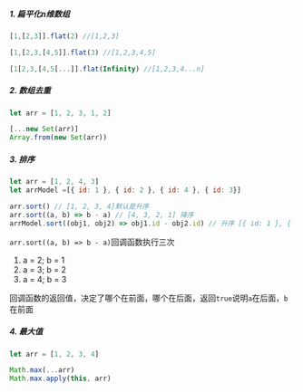 ##### 1. 扁平化n维数组

```javascript
[1,[2,3]].flat(2) //[1,2,3]

[1,[2,3,[4,5]].flat(3) //[1,2,3,4,5]

[1[2,3,[4,5[...]].flat(Infinity) //[1,2,3,4...n]
```

##### 2. 数组去重

```javascript
let arr = [1, 2, 3, 1, 2]

[...new Set(arr)]
Array.from(new Set(arr))
```

##### 3. 排序

```javascript
let arr = [1, 2, 4, 3]
let arrModel =[{ id: 1 }, { id: 2 }, { id: 4 }, { id: 3}]

arr.sort() // [1, 2, 3, 4]默认是升序
arr.sort((a, b) => b - a) // [4, 3, 2, 1] 降序
arrModel.sort((obj1, obj2) => obj1.id - obj2.id) // 升序 [{ id: 1 }, { id: 2 }, { id: 3 }, { id: 4 }]
```

`arr.sort((a, b) => b - a)`回调函数执行三次

1. a = 2; b = 1
2. a = 3; b = 2
3. a = 4; b = 3

回调函数的返回值，决定了哪个在前面，哪个在后面，返回`true`说明`a`在后面，`b`在前面

##### 4. 最大值

```javascript
let arr = [1, 2, 3, 4]

Math.max(...arr)
Math.max.apply(this, arr)
```